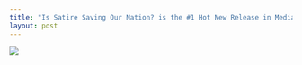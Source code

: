 ```yaml
---
title: "Is Satire Saving Our Nation? is the #1 Hot New Release in Media Studies for Amazon. "
layout: post
---
```

![](/assets/img/amazon-is-satire-no-1.jpg)
